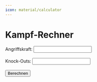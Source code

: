 ```yaml
---
icon: material/calculator
---
```


# Kampf-Rechner

<form id="valuesForm">
    <label for="angriffskraft">Angriffskraft:</label>
    <input type="number" id="angriffskraft" name="angriffskraft" max="80000000" step="any" required>
    <br><br>
    <label for="ko">Knock-Outs:</label>
    <input type="number" id="ko" name="ko" max="1000" required>
    <br><br>
    <button type="submit">Berechnen</button>
</form>
<p class="prompt" id="fight-result"></p>
<p class="prompt" id="fight-result-ele-plus"></p>
<div id="filtered-table-container"></div>


<div class="sheet-container" data-range="truppen!A1:H45" data-ignore="1,2,4" data-sort-numeric="1,2,3,4,5,6,7"></div>

